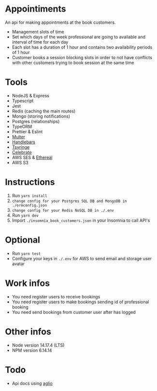 # Appointiments
An api for making appointments at the book customers.

* Management slots of time
* Set which days of the week professional are going to available and interval of time for each day
* Each slot has a duration of 1 hour and contains two availability periods of 1 hour
* Customer books a session blocking slots in order to not have conflicts with other customers trying to book session at the same time

# Tools

* NodeJS & Express
* Typescript
* Jest
* Redis (caching the main routes)
* Mongo (storing notifications)
* Postgres (relationships)
* TypeORM
* Prettier & Eslint
* [Multer](https://github.com/expressjs/multer)
* [Handlebars](https://github.com/handlebars-lang/handlebars.js)
* [Tsyringe](https://github.com/microsoft/tsyringe)
* [Celebrate](https://github.com/arb/celebrate)
* AWS SES & [Ethereal](https://ethereal.email)
* AWS S3

# Instructions

1. Run `yarn install`
2. `change config for your Postgres SQL DB and MongoDB in ./ormconfig.json`
3. `change config for your Redis NoSQL DB in ./.env`
4. Run `yarn dev`
5. Import `./insomnia_book_customers.json` in your Insomnia to call API's

# Optional

* Run `yarn test`
* Configure your keys in `./.env` for AWS to send email and storage user avatar

# Work infos

* You need register users to receive bookings
* You need register users to make bookings sending id of professional booking
* You need send bookings from customer user after has logged

# Other infos

* Node version 14.17.4 (LTS)
* NPM version 6.14.14

# Todo
* Api docs using [aglio](https://github.com/danielgtaylor/aglio)
